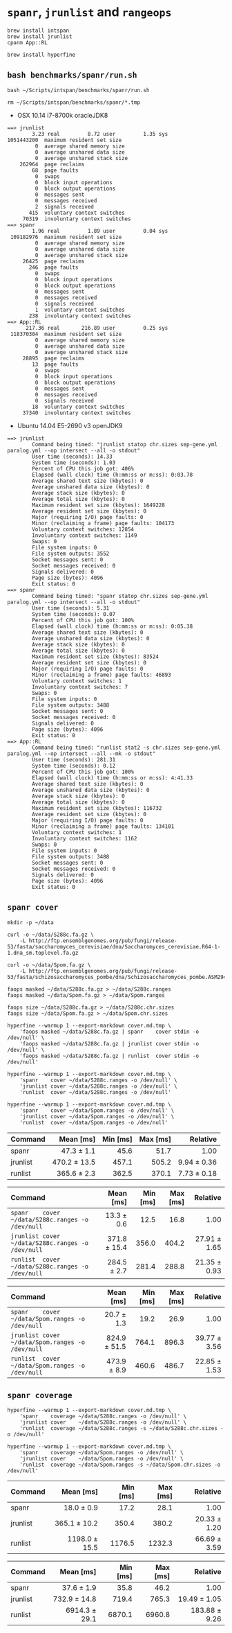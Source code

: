 # `spanr`, `jrunlist` and `rangeops`

```shell
brew install intspan
brew install jrunlist
cpanm App::RL

brew install hyperfine

```

## `bash benchmarks/spanr/run.sh`

```shell
bash ~/Scripts/intspan/benchmarks/spanr/run.sh

rm ~/Scripts/intspan/benchmarks/spanr/*.tmp

```

* OSX 10.14 i7-8700k oracleJDK8

```text
==> jrunlist
        3.23 real         8.72 user         1.35 sys
1051443200  maximum resident set size
         0  average shared memory size
         0  average unshared data size
         0  average unshared stack size
    262964  page reclaims
        68  page faults
         0  swaps
         0  block input operations
         0  block output operations
         0  messages sent
         0  messages received
         2  signals received
       415  voluntary context switches
     70319  involuntary context switches
==> spanr
        1.96 real         1.89 user         0.04 sys
 109182976  maximum resident set size
         0  average shared memory size
         0  average unshared data size
         0  average unshared stack size
     26425  page reclaims
       246  page faults
         0  swaps
         0  block input operations
         0  block output operations
         0  messages sent
         0  messages received
         0  signals received
         1  voluntary context switches
       238  involuntary context switches
==> App::RL
      217.36 real       216.89 user         0.25 sys
 118370304  maximum resident set size
         0  average shared memory size
         0  average unshared data size
         0  average unshared stack size
     28895  page reclaims
        13  page faults
         0  swaps
         0  block input operations
         0  block output operations
         0  messages sent
         0  messages received
         0  signals received
        18  voluntary context switches
     37340  involuntary context switches

```

* Ubuntu 14.04 E5-2690 v3 openJDK9

```text
==> jrunlist
        Command being timed: "jrunlist statop chr.sizes sep-gene.yml paralog.yml --op intersect --all -o stdout"
        User time (seconds): 14.33
        System time (seconds): 1.03
        Percent of CPU this job got: 406%
        Elapsed (wall clock) time (h:mm:ss or m:ss): 0:03.78
        Average shared text size (kbytes): 0
        Average unshared data size (kbytes): 0
        Average stack size (kbytes): 0
        Average total size (kbytes): 0
        Maximum resident set size (kbytes): 1649228
        Average resident set size (kbytes): 0
        Major (requiring I/O) page faults: 0
        Minor (reclaiming a frame) page faults: 104173
        Voluntary context switches: 12854
        Involuntary context switches: 1149
        Swaps: 0
        File system inputs: 0
        File system outputs: 3552
        Socket messages sent: 0
        Socket messages received: 0
        Signals delivered: 0
        Page size (bytes): 4096
        Exit status: 0
==> spanr
        Command being timed: "spanr statop chr.sizes sep-gene.yml paralog.yml --op intersect --all -o stdout"
        User time (seconds): 5.31
        System time (seconds): 0.07
        Percent of CPU this job got: 100%
        Elapsed (wall clock) time (h:mm:ss or m:ss): 0:05.38
        Average shared text size (kbytes): 0
        Average unshared data size (kbytes): 0
        Average stack size (kbytes): 0
        Average total size (kbytes): 0
        Maximum resident set size (kbytes): 83524
        Average resident set size (kbytes): 0
        Major (requiring I/O) page faults: 0
        Minor (reclaiming a frame) page faults: 46893
        Voluntary context switches: 1
        Involuntary context switches: 7
        Swaps: 0
        File system inputs: 0
        File system outputs: 3488
        Socket messages sent: 0
        Socket messages received: 0
        Signals delivered: 0
        Page size (bytes): 4096
        Exit status: 0
==> App::RL
        Command being timed: "runlist stat2 -s chr.sizes sep-gene.yml paralog.yml --op intersect --all --mk -o stdout"
        User time (seconds): 281.31
        System time (seconds): 0.12
        Percent of CPU this job got: 100%
        Elapsed (wall clock) time (h:mm:ss or m:ss): 4:41.33
        Average shared text size (kbytes): 0
        Average unshared data size (kbytes): 0
        Average stack size (kbytes): 0
        Average total size (kbytes): 0
        Maximum resident set size (kbytes): 116732
        Average resident set size (kbytes): 0
        Major (requiring I/O) page faults: 0
        Minor (reclaiming a frame) page faults: 134101
        Voluntary context switches: 1
        Involuntary context switches: 1162
        Swaps: 0
        File system inputs: 0
        File system outputs: 3488
        Socket messages sent: 0
        Socket messages received: 0
        Signals delivered: 0
        Page size (bytes): 4096
        Exit status: 0

```

## `spanr cover`

```shell
mkdir -p ~/data

curl -o ~/data/S288c.fa.gz \
    -L http://ftp.ensemblgenomes.org/pub/fungi/release-53/fasta/saccharomyces_cerevisiae/dna/Saccharomyces_cerevisiae.R64-1-1.dna_sm.toplevel.fa.gz

curl -o ~/data/Spom.fa.gz \
    -L http://ftp.ensemblgenomes.org/pub/fungi/release-53/fasta/schizosaccharomyces_pombe/dna/Schizosaccharomyces_pombe.ASM294v2.dna_sm.toplevel.fa.gz

faops masked ~/data/S288c.fa.gz > ~/data/S288c.ranges
faops masked ~/data/Spom.fa.gz > ~/data/Spom.ranges

faops size ~/data/S288c.fa.gz > ~/data/S288c.chr.sizes
faops size ~/data/Spom.fa.gz > ~/data/Spom.chr.sizes

```

```shell
hyperfine --warmup 1 --export-markdown cover.md.tmp \
    'faops masked ~/data/S288c.fa.gz | spanr    cover stdin -o /dev/null' \
    'faops masked ~/data/S288c.fa.gz | jrunlist cover stdin -o /dev/null' \
    'faops masked ~/data/S288c.fa.gz | runlist  cover stdin -o /dev/null'

hyperfine --warmup 1 --export-markdown cover.md.tmp \
    'spanr    cover ~/data/S288c.ranges -o /dev/null' \
    'jrunlist cover ~/data/S288c.ranges -o /dev/null' \
    'runlist  cover ~/data/S288c.ranges -o /dev/null'

hyperfine --warmup 1 --export-markdown cover.md.tmp \
    'spanr    cover ~/data/Spom.ranges -o /dev/null' \
    'jrunlist cover ~/data/Spom.ranges -o /dev/null' \
    'runlist  cover ~/data/Spom.ranges -o /dev/null'

```

| Command  |    Mean [ms] | Min [ms] | Max [ms] |    Relative |
|:---------|-------------:|---------:|---------:|------------:|
| spanr    |   47.3 ± 1.1 |     45.6 |     51.7 |        1.00 |
| jrunlist | 470.2 ± 13.5 |    457.1 |    505.2 | 9.94 ± 0.36 |
| runlist  |  365.6 ± 2.3 |    362.5 |    370.1 | 7.73 ± 0.18 |

| Command                                           |    Mean [ms] | Min [ms] | Max [ms] |     Relative |
|:--------------------------------------------------|-------------:|---------:|---------:|-------------:|
| `spanr    cover ~/data/S288c.ranges -o /dev/null` |   13.3 ± 0.6 |     12.5 |     16.8 |         1.00 |
| `jrunlist cover ~/data/S288c.ranges -o /dev/null` | 371.8 ± 15.4 |    356.0 |    404.2 | 27.91 ± 1.65 |
| `runlist  cover ~/data/S288c.ranges -o /dev/null` |  284.5 ± 2.7 |    281.4 |    288.8 | 21.35 ± 0.93 |

| Command                                          |    Mean [ms] | Min [ms] | Max [ms] |     Relative |
|:-------------------------------------------------|-------------:|---------:|---------:|-------------:|
| `spanr    cover ~/data/Spom.ranges -o /dev/null` |   20.7 ± 1.3 |     19.2 |     26.9 |         1.00 |
| `jrunlist cover ~/data/Spom.ranges -o /dev/null` | 824.9 ± 51.5 |    764.1 |    896.3 | 39.77 ± 3.56 |
| `runlist  cover ~/data/Spom.ranges -o /dev/null` |  473.9 ± 8.9 |    460.6 |    486.7 | 22.85 ± 1.53 |

## `spanr coverage`

```shell
hyperfine --warmup 1 --export-markdown cover.md.tmp \
    'spanr    coverage ~/data/S288c.ranges -o /dev/null' \
    'jrunlist cover    ~/data/S288c.ranges -o /dev/null' \
    'runlist  coverage ~/data/S288c.ranges -s ~/data/S288c.chr.sizes -o /dev/null'

hyperfine --warmup 1 --export-markdown cover.md.tmp \
    'spanr    coverage ~/data/Spom.ranges -o /dev/null' \
    'jrunlist cover    ~/data/Spom.ranges -o /dev/null' \
    'runlist  coverage ~/data/Spom.ranges -s ~/data/Spom.chr.sizes -o /dev/null'

```

| Command  |     Mean [ms] | Min [ms] | Max [ms] |     Relative |
|:---------|--------------:|---------:|---------:|-------------:|
| spanr    |    18.0 ± 0.9 |     17.2 |     28.1 |         1.00 |
| jrunlist |  365.1 ± 10.2 |    350.4 |    380.2 | 20.33 ± 1.20 |
| runlist  | 1198.0 ± 15.5 |   1176.5 |   1232.3 | 66.69 ± 3.59 |

| Command  |     Mean [ms] | Min [ms] | Max [ms] |      Relative |
|:---------|--------------:|---------:|---------:|--------------:|
| spanr    |    37.6 ± 1.9 |     35.8 |     46.2 |          1.00 |
| jrunlist |  732.9 ± 14.8 |    719.4 |    765.3 |  19.49 ± 1.05 |
| runlist  | 6914.3 ± 29.1 |   6870.1 |   6960.8 | 183.88 ± 9.26 |
